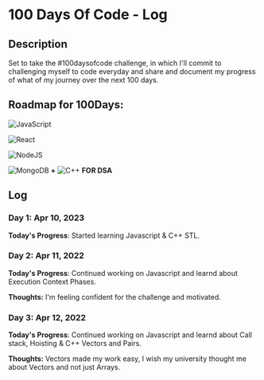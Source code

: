 # 100 Days Of Code - Log

## Description
Set to take the #100daysofcode challenge, in which I'll commit to challenging myself to code everyday and share and document my progress of what of my journey over the next 100 days.
## Roadmap for 100Days:
![JavaScript](https://img.shields.io/badge/javascript-%23323330.svg?style=for-the-badge&logo=javascript&logoColor=%23F7DF1E) 

![React](https://img.shields.io/badge/react-%2320232a.svg?style=for-the-badge&logo=react&logoColor=%2361DAFB)

![NodeJS](https://img.shields.io/badge/node.js-6DA55F?style=for-the-badge&logo=node.js&logoColor=white) 

![MongoDB](https://img.shields.io/badge/MongoDB-%234ea94b.svg?style=for-the-badge&logo=mongodb&logoColor=white) 
 **+**
![C++](https://img.shields.io/badge/c++-%2300599C.svg?style=for-the-badge&logo=c%2B%2B&logoColor=white) **FOR DSA**


## Log
### Day 1: Apr 10, 2023
**Today's Progress**: Started learning Javascript & C++ STL.

### Day 2: Apr 11, 2022
**Today's Progress**: Continued working on Javascript and learnd about Execution Context Phases.

**Thoughts:** I'm feeling confident for the challenge and motivated.

### Day 3: Apr 12, 2022
**Today's Progress**: Continued working on Javascript and learnd about Call stack, Hoisting & C++ Vectors and Pairs.

**Thoughts:** Vectors made my work easy, I wish my university thought me about Vectors and not just Arrays.







